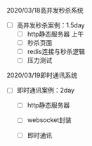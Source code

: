2020/03/18高并发秒杀系统
- [ ] 高并发秒杀案例：1.5day
	- [ ] http静态服务器 上午
	- [ ] 秒杀页面
	- [ ] redis连接与秒杀逻辑
	- [ ] 压力测试

2020/03/19即时通讯系统
- [ ] 即时通讯案例：2day
	- [ ] http静态服务器
	- [ ] websocket封装
	- [ ] 即时通讯

